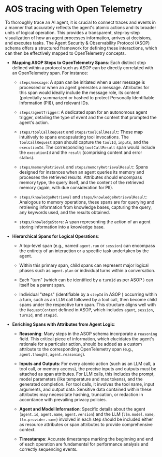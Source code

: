 # AOS tracing with Open Telemetry

To thoroughly trace an AI agent, it is crucial to connect traces and events in a manner that accurately reflects the agent's atomic actions and its broader units of logical operation. This provides a transparent, step-by-step visualization of how an agent processes information, arrives at decisions, and executes tasks. The Agent Security & Observability Protocol (ASOP) schema offers a structured framework for defining these interactions, which can then be effectively mapped to OpenTelemetry concepts.

- **Mapping ASOP Steps to OpenTelemetry Spans**: Each distinct step defined within a protocol such as ASOP can be directly correlated with an OpenTelemetry span. For instance:
    
    - `steps/message`: A span can be initiated when a user message is processed or when an agent generates a message. Attributes for this span would ideally include the message role, its content (potentially summarized or hashed to protect Personally Identifiable Information (PII)), and relevant IDs.
        
    - `steps/agentTrigger`: A dedicated span for an autonomous agent trigger, detailing the type of event and the content that prompted the agent's action.
        
    - `steps/toolCallRequest` and `steps/toolCallResult`: These map intuitively to spans encapsulating tool invocations. The `toolCallRequest` span should capture the `toolId`, `inputs`, and the `executionId`. The corresponding `toolCallResult` span would include the `executionId` and the `result` (comprising content and error status).
        
    - `steps/memoryRetrieval` and `steps/memoryRetrievalResult`: Spans designed for instances when an agent queries its memory and processes the retrieved results. Attributes should encompass memory type, the query itself, and the content of the retrieved memory (again, with due consideration for PII).
        
    - `steps/knowledgeRetrieval` and `steps/knowledgeRetrievalResult`: Analogous to memory operations, these spans are for querying and retrieving information from knowledge bases, capturing the query, any keywords used, and the results obtained.
        
    - `steps/knowledgeStore`: A span representing the action of an agent storing information into a knowledge base.
        
- **Hierarchical Spans for Logical Operations**:
    
    - A top-level span (e.g., named `agent.run` or `session`) can encompass the entirety of an interaction or a specific task undertaken by the agent.
        
    - Within this primary span, child spans can represent major logical phases such as `agent.plan` or individual turns within a conversation.
        
    - Each "turn" (which can be identified by a `turnId` as per ASOP ) can itself be a parent span.
        
    - Individual "steps" (identifiable by a `stepId` in ASOP ) occurring within a turn, such as an LLM call followed by a tool call, then become child spans under the respective turn span. This structure aligns well with the `RequestContext` defined in ASOP, which includes `agent`, `session`, `turnId`, and `stepId`.
        
- **Enriching Spans with Attributes from Agent Logic**:
    
    - **Reasoning**: Many steps in the ASOP schema incorporate a `reasoning` field. This critical piece of information, which elucidates the agent's rationale for a particular action, should be added as a custom attribute to the corresponding OpenTelemetry span (e.g., `agent.thought`, `agent.reasoning`).
        
    - **Inputs and Outputs**: For every atomic action (such as an LLM call, a tool call, or memory access), the precise inputs and outputs must be attached as span attributes. For LLM calls, this includes the prompt, model parameters (like temperature and max tokens), and the generated completion. For tool calls, it involves the tool name, input arguments, and output data. Sensitive data contained within these attributes may necessitate hashing, truncation, or redaction in accordance with prevailing privacy policies.
        
    - **Agent and Model Information**: Specific details about the agent (`agent.id`, `agent.name`, `agent.version`) and the LLM (`llm.model.name`, `llm.provider.name`) involved in each step should be included either as resource attributes or span attributes to provide comprehensive context.
        
    - **Timestamps**: Accurate timestamps marking the beginning and end of each operation are fundamental for performance analysis and correctly sequencing events.
